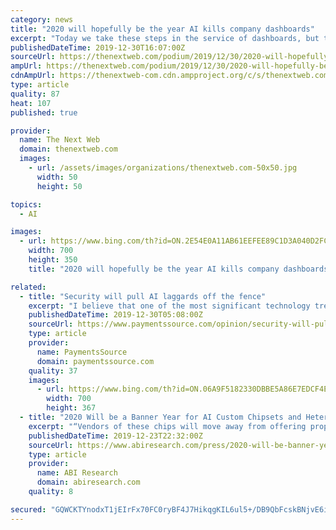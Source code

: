```yaml
---
category: news
title: "2020 will hopefully be the year AI kills company dashboards"
excerpt: "Today we take these steps in the service of dashboards, but the same effort can move us beyond them. Well-structured and well-defined metrics are the perfect training place for AI to learn what’s important so it can provide smart alerts. It’s the foundation that will make business information “push” instead of “pull.” It’s the ..."
publishedDateTime: 2019-12-30T16:07:00Z
sourceUrl: https://thenextweb.com/podium/2019/12/30/2020-will-hopefully-be-the-year-ai-kills-company-dashboards/
ampUrl: https://thenextweb.com/podium/2019/12/30/2020-will-hopefully-be-the-year-ai-kills-company-dashboards/amp/
cdnAmpUrl: https://thenextweb-com.cdn.ampproject.org/c/s/thenextweb.com/podium/2019/12/30/2020-will-hopefully-be-the-year-ai-kills-company-dashboards/amp/
type: article
quality: 87
heat: 107
published: true

provider:
  name: The Next Web
  domain: thenextweb.com
  images:
    - url: /assets/images/organizations/thenextweb.com-50x50.jpg
      width: 50
      height: 50

topics:
  - AI

images:
  - url: https://www.bing.com/th?id=ON.2E54E0A11AB61EEFEE89C1D3A040D2FC
    width: 700
    height: 350
    title: "2020 will hopefully be the year AI kills company dashboards"

related:
  - title: "Security will pull AI laggards off the fence"
    excerpt: "I believe that one of the most significant technology trends that will impact the financial services industry in 2020 will be the growing adoption of artificial intelligence (AI). However, even as financial institutions, issuers and payment companies increasingly embrace AI, I anticipate they will need help learning how to use it to its full ..."
    publishedDateTime: 2019-12-30T05:08:00Z
    sourceUrl: https://www.paymentssource.com/opinion/security-will-pull-ai-laggards-off-the-fence
    type: article
    provider:
      name: PaymentsSource
      domain: paymentssource.com
    quality: 37
    images:
      - url: https://www.bing.com/th?id=ON.06A9F5182330DBBE5A86E7EDCF4E32DA
        width: 700
        height: 367
  - title: "2020 Will be a Banner Year for AI Custom Chipsets and Heterogenous Computing; Quantum Computing Remains on the Far Horizon"
    excerpt: "“Vendors of these chips will move away from offering proprietary software stacks and will start ... the technology complexity for their developers and help them focus on building efficient algorithms for the new AI and ML applications.” “Despite claims from Google in achieving quantum supremacy, the tech industry is still far away from ..."
    publishedDateTime: 2019-12-23T22:32:00Z
    sourceUrl: https://www.abiresearch.com/press/2020-will-be-banner-year-ai-custom-chipsets-and-heterogenous-computing-quantum-computing-remains-far-horizon/
    type: article
    provider:
      name: ABI Research
      domain: abiresearch.com
    quality: 8

secured: "GQWCKTYnodxT1jEIrFx70FC0ryBF4J7HikqgKIL6ul5+/DB9QbFcskBNjvE6iuHhYRj6yL5flXy8+vlQTNI+uZjjYNvA3bNMtShyyBe/XjQ+d/DIvhzaYle6bhYF2yb1s5Mdmo8YA9vOWmDYA5eM0vfCl5GszOZKc2PWz2HI8u05W6hEGdwZR8d9kBBoJQwMQNEBctKBwKlJqv3NEci2bcesX2V9SEdt0emftQG0x3c11/8Fx3TGpwZxwOngWrRVcmYer1sWoL7Ch9m76bKNnQ==;tV6Zy6z5mT7020pqONMt6A=="
---
```


